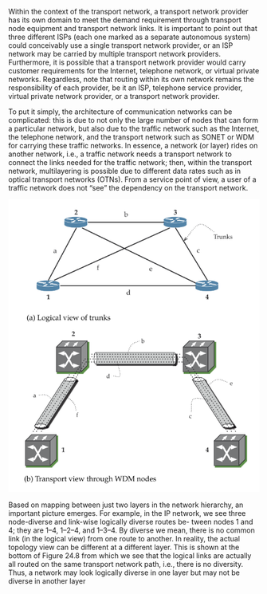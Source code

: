 Within the context of the transport network, a transport network provider has its own
domain to meet the demand requirement through transport node equipment and transport network
links. It is important to point out that three different ISPs (each one marked as a separate autonomous
system) could conceivably use a single transport network provider, or an ISP
network may be carried by multiple transport network providers. Furthermore,
it is possible that a transport network provider would carry customer requirements for the Internet,
telephone network, or virtual private networks. Regardless, note that routing
within its own network remains the responsibility of each provider, be it an ISP, telephone service
provider, virtual private network provider, or a transport network provider.

To put it simply, the architecture of communication networks can be complicated: this is due to
not only the large number of nodes that can form a particular network, but also due to the traffic
network such as the Internet, the telephone network, and the transport network such as SONET or
WDM for carrying these traffic networks. In essence, a network (or layer) rides on another network,
i.e., a traffic network needs a transport network to connect the links needed for the traffic network; then,
within the transport network, multilayering is possible due to different data rates such as in optical
transport networks (OTNs). From a service point of view, a user of a traffic network does not “see” the
dependency on the transport network.

![networks](./assets/multilayer.png)

Based on mapping between just two layers in the network hierarchy, an important picture emerges.
For example, in the IP network, we see three node-diverse and link-wise logically diverse routes be-
tween nodes 1 and 4; they are 1–4, 1–2–4, and 1–3–4. By diverse we mean, there is no common link
(in the logical view) from one route to another. In reality, the actual topology view can be different at a
different layer. This is shown at the bottom of Figure 24.8 from which we see that the logical links are
actually all routed on the same transport network path, i.e., there is no diversity. Thus, a network may
look logically diverse in one layer but may not be diverse in another layer